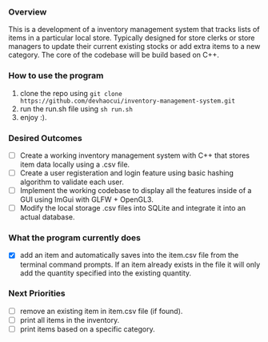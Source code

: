 ### Overview
This is a development of a inventory management system that tracks lists of items in a particular local store. 
Typically designed for store clerks or store managers to update their current existing stocks or add extra items to a new category.
The core of the codebase will be build based on C++.

### How to use the program
1. clone the repo using ``git clone https://github.com/devhaocui/inventory-management-system.git``
2. run the run.sh file using ``sh run.sh``
3. enjoy :).

### Desired Outcomes
- [ ] Create a working inventory management system with C++ that stores item data locally using a .csv file.
- [ ] Create a user registeration and login feature using basic hashing algorithm to validate each user.
- [ ] Implement the working codebase to display all the features inside of a GUI using ImGui with GLFW + OpenGL3.
- [ ] Modify the local storage .csv files into SQLite and integrate it into an actual database.

### What the program currently does
- [x] add an item and automatically saves into the item.csv file from the terminal command prompts. If an item already exists in the file it will only add the quantity specified into the existing quantity.

### Next Priorities
- [ ] remove an existing item in item.csv file (if found).
- [ ] print all items in the inventory.
- [ ] print items based on a specific category.
